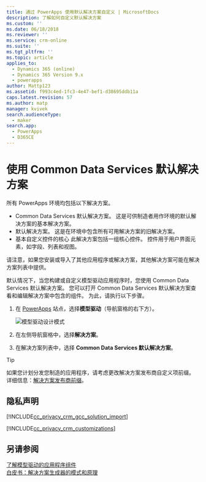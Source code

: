 ```yaml
---
title: 通过 PowerApps 使用默认解决方案自定义 | MicrosoftDocs
description: 了解如何自定义默认解决方案
ms.custom: ''
ms.date: 06/18/2018
ms.reviewer: ''
ms.service: crm-online
ms.suite: ''
ms.tgt_pltfrm: ''
ms.topic: article
applies_to:
  - Dynamics 365 (online)
  - Dynamics 365 Version 9.x
  - powerapps
author: Mattp123
ms.assetid: f993c4ed-1fc3-4e47-bef1-d38695ddb11a
caps.latest.revision: 57
ms.author: matp
manager: kvivek
search.audienceType:
  - maker
search.app:
  - PowerApps
  - D365CE
---
```


# <a name="use-the-common-data-services-default-solution"></a>使用 Common Data Services 默认解决方案  

所有 PowerApps 环境均包括以下解决方案。
-   Common Data Services 默认解决方案。 这是可供制造者用作环境的默认解决方案的基本解决方案。
-   默认解决方案。 这是在环境中包含所有可用解决方案的旧解决方案。 
-   基本自定义控件的核心 此解决方案包括一组核心控件。 控件用于用户界面元素，如字段、列表和视图。 

请注意，如果您安装或导入了其他应用程序或解决方案，其他解决方案可能在解决方案列表中提供。  

默认情况下，当您构建或自定义模型驱动应用程序时，您使用 Common Data Services 默认解决方案。 您可以打开 Common Data Services 默认解决方案查看和编辑解决方案中包含的组件。 为此，请执行以下步骤。
 
1.  在 [PowerApps](https://web.powerapps.com/?utm_source=padocs&utm_medium=linkinadoc&utm_campaign=referralsfromdoc) 站点，选择**模型驱动**（导航窗格的右下方）。  

    ![模型驱动设计模式](../model-driven-apps/media/model-driven-switch.png)

2. 在左侧导航窗格中，选择**解决方案**。
3. 在解决方案列表中，选择 **Common Data Services 默认解决方案**。
  
> [!TIP]
>  如果您计划分发您制造的应用程序，请考虑更改解决方案发布商自定义项前缀。 详细信息：[解决方案发布商前缀](change-solution-publisher-prefix.md)。  
  
<a name="BKMK_PrivacyNotice"></a>   

## <a name="privacy-notices"></a>隐私声明  
 [!INCLUDE[cc_privacy_crm_gcc_solution_import](../../includes/cc-privacy-crm-gcc-solution-import.md)]  
  
 [!INCLUDE[cc_privacy_crm_customizations](../../includes/cc-privacy-crm-customizations.md)]  
  
## <a name="see-also"></a>另请参阅  
[了解模型驱动的应用程序组件](../model-driven-apps/model-driven-app-components.md)
 <br/>
 [白皮书：解决方案生成器的模式和原理](http://go.microsoft.com/fwlink/p/?LinkID=533946)
